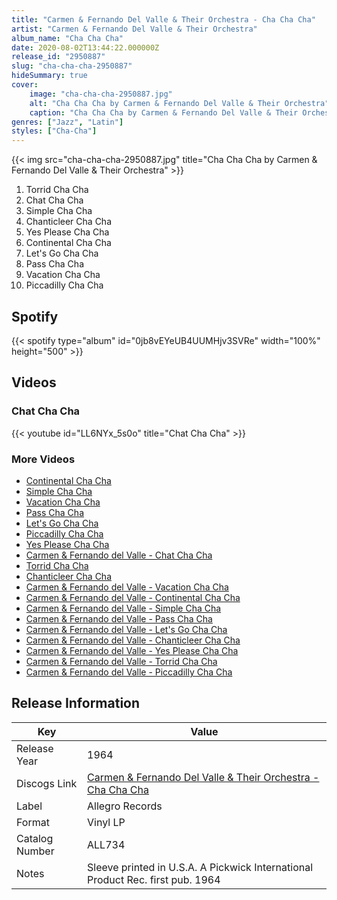 ```yaml
---
title: "Carmen & Fernando Del Valle & Their Orchestra - Cha Cha Cha"
artist: "Carmen & Fernando Del Valle & Their Orchestra"
album_name: "Cha Cha Cha"
date: 2020-08-02T13:44:22.000000Z
release_id: "2950887"
slug: "cha-cha-cha-2950887"
hideSummary: true
cover:
    image: "cha-cha-cha-2950887.jpg"
    alt: "Cha Cha Cha by Carmen & Fernando Del Valle & Their Orchestra"
    caption: "Cha Cha Cha by Carmen & Fernando Del Valle & Their Orchestra"
genres: ["Jazz", "Latin"]
styles: ["Cha-Cha"]
---
```


{{< img src="cha-cha-cha-2950887.jpg" title="Cha Cha Cha by Carmen & Fernando Del Valle & Their Orchestra" >}}

<!-- section break -->

1. Torrid Cha Cha
2. Chat Cha Cha
3. Simple Cha Cha
4. Chanticleer Cha Cha
5. Yes Please Cha Cha
6. Continental Cha Cha
7. Let's Go Cha Cha
8. Pass Cha Cha
9. Vacation Cha Cha
10. Piccadilly Cha Cha

<!-- section break -->




## Spotify
{{< spotify type="album" id="0jb8vEYeUB4UUMHjv3SVRe" width="100%" height="500" >}}




## Videos
### Chat Cha Cha
{{< youtube id="LL6NYx_5s0o" title="Chat Cha Cha" >}}<br>

### More Videos

- [Continental Cha Cha](https://www.youtube.com/watch?v=wI0HUieG2Xo)
- [Simple Cha Cha](https://www.youtube.com/watch?v=sGvTUFDf5rA)
- [Vacation Cha Cha](https://www.youtube.com/watch?v=0jDKNOnuqXU)
- [Pass Cha Cha](https://www.youtube.com/watch?v=bc4RJH0WMeQ)
- [Let's Go Cha Cha](https://www.youtube.com/watch?v=fE-gGnhb8v4)
- [Piccadilly Cha Cha](https://www.youtube.com/watch?v=PynAd9k0d1o)
- [Yes Please Cha Cha](https://www.youtube.com/watch?v=xsyuYWr305g)
- [Carmen & Fernando del Valle - Chat Cha Cha](https://www.youtube.com/watch?v=K2VPUhooZ5I)
- [Torrid Cha Cha](https://www.youtube.com/watch?v=mSqxtpuCniI)
- [Chanticleer Cha Cha](https://www.youtube.com/watch?v=V7v-Vn4d1qg)
- [Carmen & Fernando del Valle - Vacation Cha Cha](https://www.youtube.com/watch?v=ylGp9-2BN2g)
- [Carmen & Fernando del Valle - Continental Cha Cha](https://www.youtube.com/watch?v=svKb_RXGQWc)
- [Carmen & Fernando del Valle - Simple Cha Cha](https://www.youtube.com/watch?v=9l-eu8bCnH8)
- [Carmen & Fernando del Valle - Pass Cha Cha](https://www.youtube.com/watch?v=DuwqN3ypVDU)
- [Carmen & Fernando del Valle - Let's Go Cha Cha](https://www.youtube.com/watch?v=POsoUmIrny4)
- [Carmen & Fernando del Valle - Chanticleer Cha Cha](https://www.youtube.com/watch?v=TOhClJ7v6qk)
- [Carmen & Fernando del Valle - Yes Please Cha Cha](https://www.youtube.com/watch?v=VJh88DoIoIs)
- [Carmen & Fernando del Valle - Torrid Cha Cha](https://www.youtube.com/watch?v=QYMMx2I3nHs)
- [Carmen & Fernando del Valle - Piccadilly Cha Cha](https://www.youtube.com/watch?v=7Ttn9aOGmR0)


## Release Information
|  Key           | Value                                                |
| ---------------| ---------------------------------------------------- |
| Release Year   | 1964                                   |
| Discogs Link   | [Carmen & Fernando Del Valle & Their Orchestra - Cha Cha Cha](https://www.discogs.com/release/2950887-Carmen-Fernando-Del-Valle-and-their-Orchestra-Cha-Cha-Cha) |
| Label          | Allegro Records |
| Format         | Vinyl LP |
| Catalog Number | ALL734 |
| Notes | Sleeve printed in U.S.A. A Pickwick International Product  Rec. first pub. 1964  |